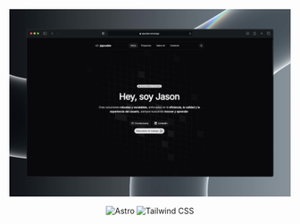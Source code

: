 <div align="center">
  <a href="https://jaycodev.vercel.app">
    <img src="./public/images/readme.jpg" alt="Preview">
  </a>
  <p></p>
</div>

<div align="center">

![Astro](https://img.shields.io/badge/Astro-17101a?style=flat&logo=astro&logoColor=white)
![Tailwind CSS](https://img.shields.io/badge/Tailwind%20CSS-38bcf9?logo=tailwindcss&logoColor=white&style=flat)

</div>
